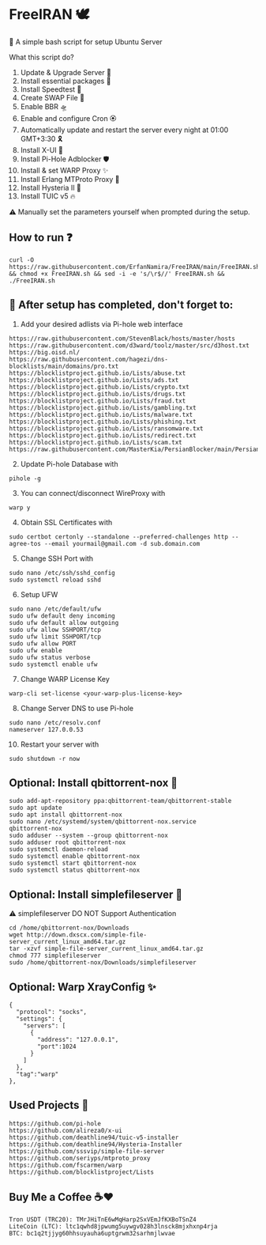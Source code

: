 # FreeIRAN 🕊️
🌟 A simple bash script for setup Ubuntu Server

What this script do?
1. Update & Upgrade Server 🧬
2. Install essential packages 🎉
3. Install Speedtest 🚀
4. Create SWAP File 💾
5. Enable BBR 🛸
6. Enable and configure Cron 🏵️
7. Automatically update and restart the server every night at 01:00 GMT+3:30 🎗️
8. Install X-UI 🦄
9. Install Pi-Hole Adblocker 🛡️
10. Install & set WARP Proxy ✨
11. Install Erlang MTProto Proxy 💫
12. Install Hysteria II 🌈
13. Install TUIC v5 🔥

⚠️ Manually set the parameters yourself when prompted during the setup.

## How to run ❓
```
curl -O https://raw.githubusercontent.com/ErfanNamira/FreeIRAN/main/FreeIRAN.sh && chmod +x FreeIRAN.sh && sed -i -e 's/\r$//' FreeIRAN.sh && ./FreeIRAN.sh
```
## 💠 After setup has completed, don't forget to:

1. Add your desired adlists via Pi-hole web interface
```
https://raw.githubusercontent.com/StevenBlack/hosts/master/hosts
https://raw.githubusercontent.com/d3ward/toolz/master/src/d3host.txt
https://big.oisd.nl/
https://raw.githubusercontent.com/hagezi/dns-blocklists/main/domains/pro.txt
https://blocklistproject.github.io/Lists/abuse.txt
https://blocklistproject.github.io/Lists/ads.txt
https://blocklistproject.github.io/Lists/crypto.txt
https://blocklistproject.github.io/Lists/drugs.txt
https://blocklistproject.github.io/Lists/fraud.txt
https://blocklistproject.github.io/Lists/gambling.txt
https://blocklistproject.github.io/Lists/malware.txt
https://blocklistproject.github.io/Lists/phishing.txt
https://blocklistproject.github.io/Lists/ransomware.txt
https://blocklistproject.github.io/Lists/redirect.txt
https://blocklistproject.github.io/Lists/scam.txt
https://raw.githubusercontent.com/MasterKia/PersianBlocker/main/PersianBlockerHosts.txt
```
2. Update Pi-hole Database with
```
pihole -g
```
3. You can connect/disconnect WireProxy with
```
warp y
```
4. Obtain SSL Certificates with
```
sudo certbot certonly --standalone --preferred-challenges http --agree-tos --email yourmail@gmail.com -d sub.domain.com
```
5. Change SSH Port with
```
sudo nano /etc/ssh/sshd_config
sudo systemctl reload sshd
```
6. Setup UFW
```
sudo nano /etc/default/ufw
sudo ufw default deny incoming
sudo ufw default allow outgoing
sudo ufw allow SSHPORT/tcp
sudo ufw limit SSHPORT/tcp
sudo ufw allow PORT
sudo ufw enable
sudo ufw status verbose
sudo systemctl enable ufw
```
7. Change WARP License Key
```
warp-cli set-license <your-warp-plus-license-key>
```
8. Change Server DNS to use Pi-hole
```
sudo nano /etc/resolv.conf
nameserver 127.0.0.53
```
10. Restart your server with
```
sudo shutdown -r now
```
## Optional: Install qbittorrent-nox 🔮
```
sudo add-apt-repository ppa:qbittorrent-team/qbittorrent-stable
sudo apt update
sudo apt install qbittorrent-nox
sudo nano /etc/systemd/system/qbittorrent-nox.service
qbittorrent-nox
sudo adduser --system --group qbittorrent-nox
sudo adduser root qbittorrent-nox
sudo systemctl daemon-reload
sudo systemctl enable qbittorrent-nox
sudo systemctl start qbittorrent-nox
sudo systemctl status qbittorrent-nox
```
## Optional: Install simplefileserver 🪩

⚠️ simplefileserver DO NOT Support Authentication
```
cd /home/qbittorrent-nox/Downloads
wget http://down.dxscx.com/simple-file-server_current_linux_amd64.tar.gz
tar -xzvf simple-file-server_current_linux_amd64.tar.gz
chmod 777 simplefileserver
sudo /home/qbittorrent-nox/Downloads/simplefileserver
```
## Optional: Warp XrayConfig ✨
```
{
  "protocol": "socks",
  "settings": {
    "servers": [
      { 
        "address": "127.0.0.1",
        "port":1024
      }
    ]
  },
  "tag":"warp"
},
```
## Used Projects 💞
```
https://github.com/pi-hole
https://github.com/alireza0/x-ui
https://github.com/deathline94/tuic-v5-installer
https://github.com/deathline94/Hysteria-Installer
https://github.com/sssvip/simple-file-server
https://github.com/seriyps/mtproto_proxy
https://github.com/fscarmen/warp
https://github.com/blocklistproject/Lists
```
## Buy Me a Coffee ☕❤️
```
Tron USDT (TRC20): TMrJHiTnE6wMqHarp2SxVEmJfKXBoTSnZ4
LiteCoin (LTC): ltc1qwhd8jpwumg5uywgv028h3lnsck8mjxhxnp4rja
BTC: bc1q2tjjyg60hhsuyauha6uptgrwm32sarhmjlwvae
```
